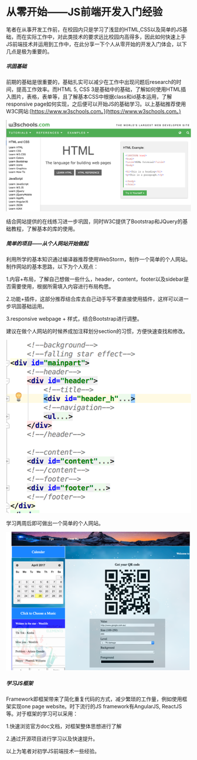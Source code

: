 # 从零开始——JS前端开发入门经验

笔者在从事开发工作前，在校园内只是学习了浅显的HTML,CSS以及简单的JS基础，而在实际工作中，对此类技术的要求远比校园内高得多，因此如何快速上手JS前端技术并运用到工作中，在此分享一下个人从零开始的开发入门体会，以下几点是极为重要的。

##### 巩固基础

前期的基础是很重要的，基础扎实可以减少在工作中出现问题后research的时间，提高工作效率。而HTML 5, CSS 3是基础中的基础，了解如何使用HTML插入图片，表格，表单等，且了解基本CSS中根据class和id基本运用，了解responsive page如何实现，之后便可以开始JS的基础学习。以上基础推荐使用W3C网站:[https://www.w3schools.com。](https://www.w3schools.com。)

![](/assets/W3C_school.png)

结合网站提供的在线练习进一步巩固，同时W3C提供了Bootstrap和JQuery的基础教程，了解基本的库的使用。

##### 简单的项目——从个人网站开始做起

利用所学的基本知识通过编译器推荐使用WebStorm，制作一个简单的个人网站。制作网站的基本思路，以下为个人观点：

1.内容+布局，了解自己想做一些什么，header，content，footer以及sidebar是否需要使用，根据所需填入内容进行布局构思。

2.功能+插件，这部分推荐结合库去自己动手写不要直接使用插件，这样可以进一步巩固基础运用。

3.responsive webpage + 样式，结合Bootstrap进行调整。

建议在做个人网站的时候养成加注释划分section的习惯，方便快速查找和修改。

![](/assets/HTML_CODE.png)

学习两周后即可做出一个简单的个人网站。

![](/assets/HTML_Webview.png)

##### 学习JS框架

Framework即框架带来了简化重复代码的方式，减少繁琐的工作量，例如使用框架实现one page website。时下流行的JS framework有AngularJS, ReactJS等。对于框架的学习可以采用：

1.快速浏览官方doc文档，对框架整体思想进行了解

2.通过开源项目进行学习以及快速提升。

以上为笔者对初学JS前端技术一些经验。

##### 

##### 



